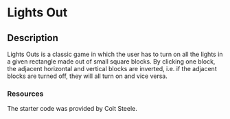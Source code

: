# Lights Out

## Description

Lights Outs is a classic game in which the user has to turn on all the lights in a given rectangle made out of small square blocks. By clicking one block, the adjacent horizontal and vertical blocks are inverted, i.e. if the adjacent blocks are turned off, they will all turn on and vice versa.

### Resources

The starter code was provided by Colt Steele.
